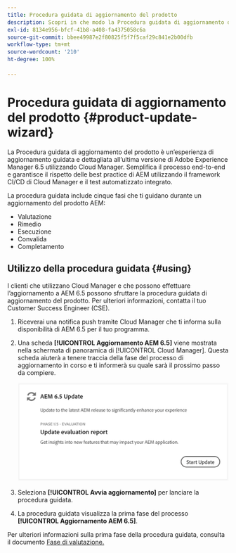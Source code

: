 ```yaml
---
title: Procedura guidata di aggiornamento del prodotto
description: Scopri in che modo la Procedura guidata di aggiornamento del prodotto semplifica il processo di aggiornamento AEM end-to-end in Cloud Manager.
exl-id: 8134e956-bfcf-41b8-a408-fa4375058c6a
source-git-commit: bbee49987e2f80825f5f7f5caf29c841e2b00dfb
workflow-type: tm+mt
source-wordcount: '210'
ht-degree: 100%

---
```



# Procedura guidata di aggiornamento del prodotto {#product-update-wizard}

La Procedura guidata di aggiornamento del prodotto è un’esperienza di aggiornamento guidata e dettagliata all’ultima versione di Adobe Experience Manager 6.5 utilizzando Cloud Manager. Semplifica il processo end-to-end e garantisce il rispetto delle best practice di AEM utilizzando il framework CI/CD di Cloud Manager e il test automatizzato integrato.

La procedura guidata include cinque fasi che ti guidano durante un aggiornamento del prodotto AEM:

* Valutazione
* Rimedio
* Esecuzione
* Convalida
* Completamento

## Utilizzo della procedura guidata {#using}

I clienti che utilizzano Cloud Manager e che possono effettuare l’aggiornamento a AEM 6.5 possono sfruttare la procedura guidata di aggiornamento del prodotto. Per ulteriori informazioni, contatta il tuo Customer Success Engineer (CSE).

1. Riceverai una notifica push tramite Cloud Manager che ti informa sulla disponibilità di AEM 6.5 per il tuo programma.

1. Una scheda **[!UICONTROL Aggiornamento AEM 6.5]** viene mostrata nella schermata di panoramica di [!UICONTROL Cloud Manager]. Questa scheda aiuterà a tenere traccia della fase del processo di aggiornamento in corso e ti informerà su quale sarà il prossimo passo da compiere.

   ![Scheda della procedura guidata di aggiornamento](/help/assets/Start-Update.png)

1. Seleziona **[!UICONTROL Avvia aggiornamento]** per lanciare la procedura guidata.

1. La procedura guidata visualizza la prima fase del processo **[!UICONTROL Aggiornamento AEM 6.5]**.

Per ulteriori informazioni sulla prima fase della procedura guidata, consulta il documento [Fase di valutazione.](/help/product-update-wizard/evaluation.md)
